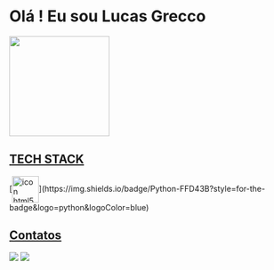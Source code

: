 <h1>Olá ! Eu sou Lucas Grecco</h1>
<div>
  <a href="https://github.com/lucvs07">
  <img height="180em" src="https://github-readme-stats.vercel.app/api/top-langs/?username=lucvs07&layout=compact&langs_count=7&theme=nord"/>
</div>

##

<h2>TECH STACK</h2>
  <div style="display: inline-block">
    [<img align="center" alt="icon html5" width="48" heigh="48" src="https://cdn.jsdelivr.net/gh/devicons/devicon/icons/html5/html5-original.svg" />](https://img.shields.io/badge/Python-FFD43B?style=for-the-badge&logo=python&logoColor=blue)
  </div>
</div>

##

<h2>Contatos</h2>
<div>
  <a href = "mailto:lucas.rgrecco@gmail.com"><img src="https://img.shields.io/badge/Gmail-D14836?style=for-the-badge&logo=gmail&logoColor=white" target="_blank"></a>
  <a href="https://www.linkedin.com/in/lucas-rodrigues-grecco-689b08216/" target="_blank"><img src="https://img.shields.io/badge/-LinkedIn-%230077B5?style=for-the-badge&logo=linkedin&logoColor=white" target="_blank"></a> 
</div>
